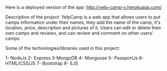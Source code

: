 Here is a deployed version of the app:
http://yelp-camp-y.herokuapp.com/


Description of the project:
YelpCamp is a web app that allows users to put camps information under their names, 
they add the name of the camp, it's location, price, description and pictures of it. 
Users can edit or delete their own camps and reviews, and can review and comment on other users' camps


Some of the technologies/libraries used in this project:

1- NodeJs
2- Express
3-MongoDB
4- Mongoose
5- PassportJs
6- HTML/CSS/JS
7- Bootstrap
8- EJS
